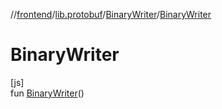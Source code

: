 //[frontend](../../../index.md)/[lib.protobuf](../index.md)/[BinaryWriter](index.md)/[BinaryWriter](-binary-writer.md)

# BinaryWriter

[js]\
fun [BinaryWriter](-binary-writer.md)()
